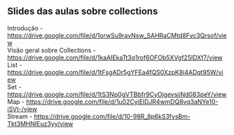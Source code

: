 ## Slides das aulas sobre collections <br> 
Introdução - https://drive.google.com/file/d/1orwSu9ravNsw_SAHRaCMtd8Fvc3Qrsof/view <br>
Visão geral sobre Collections - https://drive.google.com/file/d/1kaAIEkaTt3q1rof6OFOb5XVgf25IDXf7/view <br>
List - https://drive.google.com/file/d/1tFsgADr5gYFEa4fQS0XzpK8i4ADqt95W/view <br>
Set - https://drive.google.com/file/d/1tS3Np0gVTBbfr9CyOjgevsjjNd083peY/view <br>
Map - https://drive.google.com/file/d/1u02CyiElDJR4wmDQ8vq3aNYe10-iSVt-/view <br>
Stream - https://drive.google.com/file/d/10-98R_8p6kS3fvsBm-Tkt3MHNIEuz3yy/view


